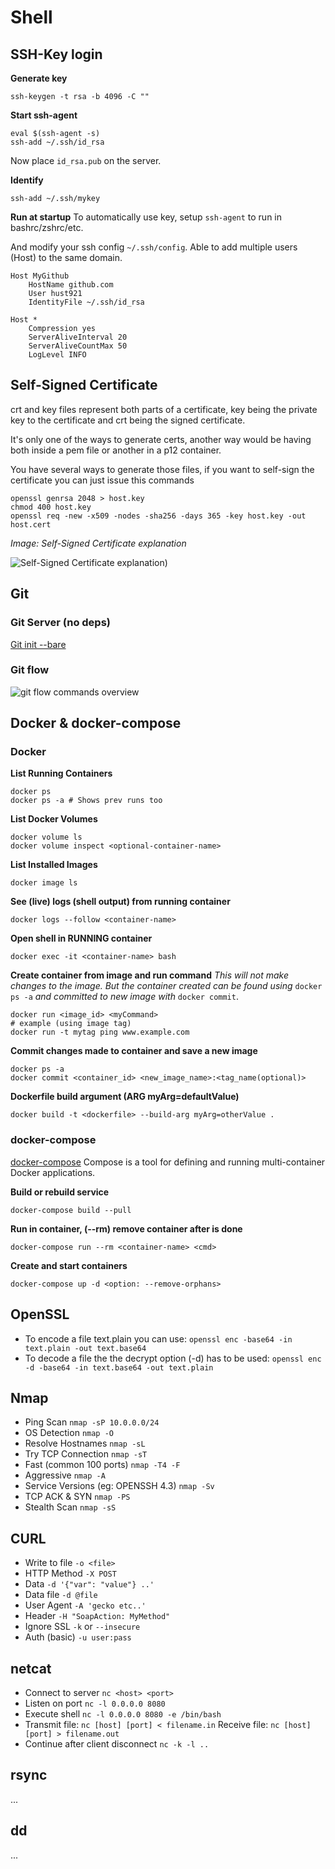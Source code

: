 # Shell

## SSH-Key login
**Generate key**
<pre><code class="bash">ssh-keygen -t rsa -b 4096 -C "<email>"
</code></pre>

**Start ssh-agent**
<pre><code class="bash">eval $(ssh-agent -s)
ssh-add ~/.ssh/id_rsa
</code></pre>

Now place `id_rsa.pub` on the server.


**Identify**
<pre><code class="bash">ssh-add ~/.ssh/mykey
</code></pre>

**Run at startup**
To automatically use key, setup `ssh-agent` to run in bashrc/zshrc/etc.

And modify your ssh config `~/.ssh/config`. Able to add multiple users (Host) to the same domain.
<pre><code class="bash">Host MyGithub
    HostName github.com
    User hust921
    IdentityFile ~/.ssh/id_rsa

Host *
    Compression yes
    ServerAliveInterval 20
    ServerAliveCountMax 50
    LogLevel INFO
</code></pre>

## Self-Signed Certificate
crt and key files represent both parts of a certificate, key being the private key to the certificate and crt being the signed certificate.

It's only one of the ways to generate certs, another way would be having both inside a pem file or another in a p12 container.

You have several ways to generate those files, if you want to self-sign the certificate you can just issue this commands

<pre><code class="bash">openssl genrsa 2048 > host.key
chmod 400 host.key
openssl req -new -x509 -nodes -sha256 -days 365 -key host.key -out host.cert
</code></pre>

*Image: Self-Signed Certificate explanation*

![Self-Signed Certificate explanation](../images/self-signed-certificate.PNG))

## Git
### Git Server (no deps)
[Git init --bare](https://git-scm.com/book/en/v2/Git-on-the-Server-Setting-Up-the-Server)

### Git flow
![git flow commands overview](../images/git-flow-commands.png)

## Docker & docker-compose
### Docker
**List Running Containers**
<pre><code class="bash">docker ps
docker ps -a # Shows prev runs too
</code></pre>

**List Docker Volumes**
<pre><code class="bash">docker volume ls
docker volume inspect &lt;optional-container-name&gt;
</code></pre>

**List Installed Images**
<pre><code class="bash">docker image ls
</code></pre>

**See (live) logs (shell output) from running container**
<pre><code class="bash">docker logs --follow &lt;container-name&gt;
</code></pre>

**Open shell in RUNNING container**
<pre><code class="bash">docker exec -it &lt;container-name&gt; bash
</code></pre>

**Create container from image and run command**
*This will not make changes to the image. But the container created can be found using* `docker ps -a` *and committed to new image with* `docker commit`.
<pre><code class="bash">docker run &lt;image_id&gt; &lt;myCommand&gt;
# example (using image tag)
docker run -t mytag ping www.example.com
</code></pre>

**Commit changes made to container and save a new image**
<pre><code class="bash">docker ps -a 
docker commit &lt;container_id&gt; &lt;new_image_name&gt;:&lt;tag_name(optional)&gt;
</code></pre>

**Dockerfile build argument (ARG myArg=defaultValue)**
<pre><code class="bash">docker build -t &lt;dockerfile&gt; --build-arg myArg=otherValue .
</code></pre>

### docker-compose
[docker-compose](https://docs.docker.com/compose/) Compose is a tool for defining and running multi-container Docker applications.

**Build or rebuild service**
<pre><code class="bash">docker-compose build --pull
</code></pre>

**Run <cmd> in container, (--rm) remove container after <cmd> is done**
<pre><code class="bash">docker-compose run --rm &lt;container-name&gt; &lt;cmd&gt;
</code></pre>

**Create and start containers**
<pre><code class="bash">docker-compose up -d &lt;option: --remove-orphans&gt;
</code></pre>

## OpenSSL
- To encode a file text.plain you can use: `openssl enc -base64 -in text.plain -out text.base64`
- To decode a file the the decrypt option (-d) has to be used: `openssl enc -d -base64 -in text.base64 -out text.plain`

## Nmap
- Ping Scan `nmap -sP 10.0.0.0/24`
- OS Detection `nmap -O`
- Resolve Hostnames `nmap -sL`
- Try TCP Connection `nmap -sT`
- Fast (common 100 ports) `nmap -T4 -F`
- Aggressive `nmap -A`
- Service Versions (eg: OPENSSH 4.3) `nmap -Sv`
- TCP ACK & SYN `nmap -PS`
- Stealth Scan `nmap -sS`

## CURL
- Write to file `-o <file>`
- HTTP Method `-X POST`
- Data `-d '{"var": "value"} ..'`
- Data file `-d @file`
- User Agent `-A 'gecko etc..'`
- Header `-H "SoapAction: MyMethod"`
- Ignore SSL `-k` or `--insecure`
- Auth (basic) `-u user:pass`

## netcat
- Connect to server `nc <host> <port>`
- Listen on port `nc -l 0.0.0.0 8080`
- Execute shell `nc -l 0.0.0.0 8080 -e /bin/bash`
- Transmit file: `nc [host] [port] < filename.in` Receive file: `nc [host] [port] > filename.out`
- Continue after client disconnect `nc -k -l ..`

## rsync
...

## dd
...
